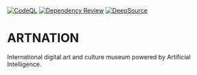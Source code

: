 [![CodeQL](https://github.com/KOSASIH/ARTNATIONS/actions/workflows/codeql-analysis.yml/badge.svg)](https://github.com/KOSASIH/ARTNATIONS/actions/workflows/codeql-analysis.yml)
[![Dependency Review](https://github.com/KOSASIH/ARTNATIONS/actions/workflows/dependency-review.yml/badge.svg)](https://github.com/KOSASIH/ARTNATIONS/actions/workflows/dependency-review.yml)
[![DeepSource](https://deepsource.io/gh/KOSASIH/ARTNATIONS.svg/?label=active+issues&show_trend=true&token=D4ud501cPaDMOAuumZmJIWRS)](https://deepsource.io/gh/KOSASIH/ARTNATIONS/?ref=repository-badge)

# ARTNATION

International digital art and culture museum powered by Artificial Intelligence.

